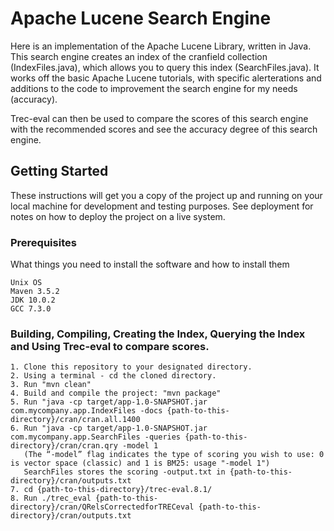 # Apache Lucene Search Engine

Here is an implementation of the Apache Lucene Library, written in Java. This search engine creates an index of the cranfield collection (IndexFiles.java), which allows you to query this index (SearchFiles.java).
It works off the basic Apache Lucene tutorials, with specific alerterations and additions to the code to improvement the search engine for my needs (accuracy).

Trec-eval can then be used to compare the scores of this search engine with the recommended scores and see the accuracy degree of this search engine.

## Getting Started

These instructions will get you a copy of the project up and running on your local machine for development and testing purposes. See deployment for notes on how to deploy the project on a live system.

### Prerequisites

What things you need to install the software and how to install them

```
Unix OS
Maven 3.5.2
JDK 10.0.2
GCC 7.3.0
```

### Building, Compiling, Creating the Index, Querying the Index and Using Trec-eval to compare scores.
```
1. Clone this repository to your designated directory.
2. Using a terminal - cd the cloned directory.
3. Run "mvn clean"
4. Build and compile the project: "mvn package"
5. Run "java -cp target/app-1.0-SNAPSHOT.jar com.mycompany.app.IndexFiles -docs {path-to-this-directory}/cran/cran.all.1400
6. Run "java -cp target/app-1.0-SNAPSHOT.jar com.mycompany.app.SearchFiles -queries {path-to-this-directory}/cran/cran.qry -model 1
   (The “-model” flag indicates the type of scoring you wish to use: 0 is vector space (classic) and 1 is BM25: usage "-model 1")
   SearchFiles stores the scoring -output.txt in {path-to-this-directory}/cran/outputs.txt
7. cd {path-to-this-directory}/trec-eval.8.1/
8. Run ./trec_eval {path-to-this-directory}/cran/QRelsCorrectedforTRECeval {path-to-this-directory}/cran/outputs.txt
```
